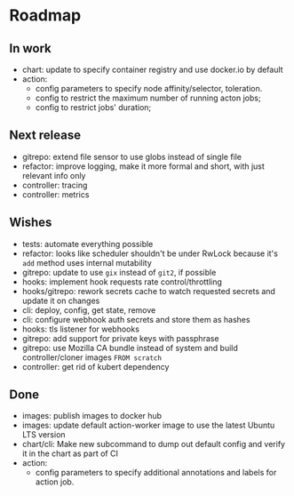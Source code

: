 # Roadmap

## In work

- chart: update to specify container registry and use docker.io by default
- action:
    - config parameters to specify node affinity/selector, toleration.
    - config to restrict the maximum number of running acton jobs;
    - config to restrict jobs' duration;

## Next release

- gitrepo: extend file sensor to use globs instead of single file
- refactor: improve logging, make it more formal and short, with just relevant info only
- controller: tracing
- controller: metrics

## Wishes

- tests: automate everything possible
- refactor: looks like scheduler shouldn't be under RwLock because it's `add` method uses internal mutability
- gitrepo: update to use `gix` instead of `git2`, if possible
- hooks: implement hook requests rate control/throttling
- hooks/gitrepo: rework secrets cache to watch requested secrets and update it on changes
- cli: deploy, config, get state, remove
- cli: configure webhook auth secrets and store them as hashes
- hooks: tls listener for webhooks
- gitrepo: add support for private keys with passphrase
- gitrepo: use Mozilla CA bundle instead of system and build controller/cloner images `FROM scratch`
- controller: get rid of kubert dependency

## Done

- images: publish images to docker hub
- images: update default action-worker image to use the latest Ubuntu LTS version
- chart/cli: Make new subcommand to dump out default config and verify it in the chart as part of CI
- action:
    - config parameters to specify additional annotations and labels for action job.
